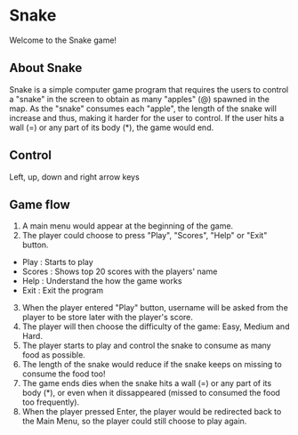 # Snake
Welcome to the Snake game!

## About Snake
Snake is a simple computer game program that requires the users to control a "snake" in the screen to obtain as many "apples" (@) spawned in the map. As the "snake" consumes each "apple", the length of the snake will increase and thus, making it harder for the user to control. If the user hits a wall (=) or any part of its body (*), the game would end.

## Control
Left, up, down and right arrow keys

## Game flow
1) A main menu would appear at the beginning of the game.
2) The player could choose to press "Play", "Scores", "Help" or "Exit" button.
  - Play : Starts to play
  - Scores : Shows top 20 scores with the players' name
  - Help : Understand the how the game works
  - Exit : Exit the program
3) When the player entered "Play" button, username will be asked from the player to be store later with the player's score.
4) The player will then choose the difficulty of the game: Easy, Medium and Hard.
5) The player starts to play and control the snake to consume as many food as possible.
6) The length of the snake would reduce if the snake keeps on missing to consume the food too!
7) The game ends dies when the snake hits a wall (=) or any part of its body (*), or even when it dissappeared (missed to consumed the food too frequently).
8) When the player pressed Enter, the player would be redirected back to the Main Menu, so the player could still choose to play again.
